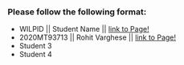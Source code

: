 ### Please follow the following format: ###

* WILPID ||     Student Name ||        [link to Page!](http://google.com)
* 2020MT93713 || Rohit Varghese || [link to Page!](https://rohitvarghese96.github.io/)
* Student 3
* Student 4
